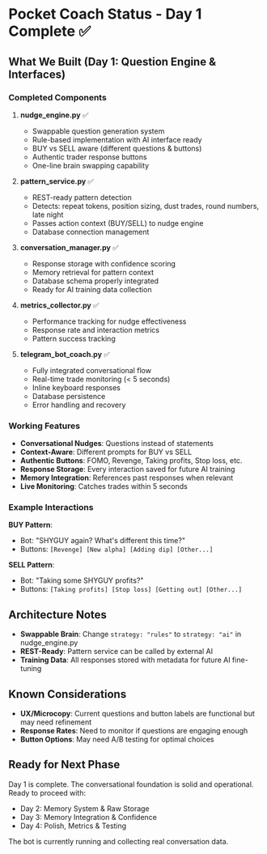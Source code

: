 # Pocket Coach Status - Day 1 Complete ✅

## What We Built (Day 1: Question Engine & Interfaces)

### Completed Components

1. **nudge_engine.py** ✅
   - Swappable question generation system
   - Rule-based implementation with AI interface ready
   - BUY vs SELL aware (different questions & buttons)
   - Authentic trader response buttons
   - One-line brain swapping capability

2. **pattern_service.py** ✅
   - REST-ready pattern detection
   - Detects: repeat tokens, position sizing, dust trades, round numbers, late night
   - Passes action context (BUY/SELL) to nudge engine
   - Database connection management

3. **conversation_manager.py** ✅
   - Response storage with confidence scoring
   - Memory retrieval for pattern context
   - Database schema properly integrated
   - Ready for AI training data collection

4. **metrics_collector.py** ✅
   - Performance tracking for nudge effectiveness
   - Response rate and interaction metrics
   - Pattern success tracking

5. **telegram_bot_coach.py** ✅
   - Fully integrated conversational flow
   - Real-time trade monitoring (< 5 seconds)
   - Inline keyboard responses
   - Database persistence
   - Error handling and recovery

### Working Features

- **Conversational Nudges**: Questions instead of statements
- **Context-Aware**: Different prompts for BUY vs SELL
- **Authentic Buttons**: FOMO, Revenge, Taking profits, Stop loss, etc.
- **Response Storage**: Every interaction saved for future AI training
- **Memory Integration**: References past responses when relevant
- **Live Monitoring**: Catches trades within 5 seconds

### Example Interactions

**BUY Pattern**:
- Bot: "SHYGUY again? What's different this time?"
- Buttons: `[Revenge] [New alpha] [Adding dip] [Other...]`

**SELL Pattern**:
- Bot: "Taking some SHYGUY profits?"
- Buttons: `[Taking profits] [Stop loss] [Getting out] [Other...]`

## Architecture Notes

- **Swappable Brain**: Change `strategy: "rules"` to `strategy: "ai"` in nudge_engine.py
- **REST-Ready**: Pattern service can be called by external AI
- **Training Data**: All responses stored with metadata for future AI fine-tuning

## Known Considerations

- **UX/Microcopy**: Current questions and button labels are functional but may need refinement
- **Response Rates**: Need to monitor if questions are engaging enough
- **Button Options**: May need A/B testing for optimal choices

## Ready for Next Phase

Day 1 is complete. The conversational foundation is solid and operational. Ready to proceed with:
- Day 2: Memory System & Raw Storage
- Day 3: Memory Integration & Confidence  
- Day 4: Polish, Metrics & Testing

The bot is currently running and collecting real conversation data. 